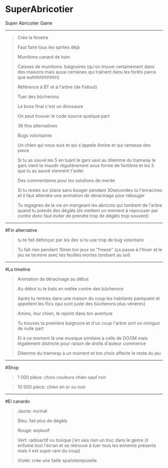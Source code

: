 # SuperAbricotier
Super Abricotier Game
***
>Crée la fenetre
>
>Faut faire tous les sprites déjà
>
>Munitions canard de bain
>
>Caisses de munitions: baignoires (qu'on trouve certainement dans des maisons mais aussi certaines qui traînent dans les forêts parce que euhhhhhhhhhh)
>
>Référence à BT et à l'arbre (de Fallout)
>
>Tuer des bûcherons
>
>Le boss final c'est un dinosaure
>
>On peut trouver le code source quelque part
>
>36 fins alternatives
>
>Bugs volontaires
>
>Un chien qui nous suis et qui s'appele Amine et qui ramasse des piece
>
>Si tu as sauvé les 5 en tuant le gars seul au dilemme du tramway le gars vient te maudir régulièrement sous forme de fantôme et les 5 que tu as sauvé viennent t'aider
>
>Des commentaires pour les solutions de merde
>
>Si tu restes sur place sans bouger pendant 30secondes tu t'enracines et il faut attendre une animation de déracinage pour rebouger
>
>Tu regagnes de la vie en mangeant les abricots qui tombent de l'arbre quand tu prends des dégâts (ils mettent un moment à repousser par contre donc faut éviter de prendre trop de dégâts trop souvent)
***
#Fin alternative
>tu te fait défonçer par les dev si tu use trop de bug volontaire
>
>Tu fait rien pendant 10min ton jeux se "freeze" (ça passe à l'hiver et le jeu se termine avec tes feuilles mortes tombant au sol)
***
#La timeline
>Animation de déracinage au début
>
>Au début tu te bats en mélée contre des bûcherons
>
>Après tu rentres dans une maison du coup les habitants paniquent et appellent les flics (qui sont juste des bûcherons plus vénères)
>
>Amine, leur chien, te rejoint dans ton aventure
>
>Tu trouves ta première baignoire et d'un coup l'arbre sort un minigun de nulle part
>
>Et à ce moment là une musique similaire à celle de DOOM mais légalement distincte pour raison de droits d'auteur commence
>
>Dilemme du tramway à un moment et ton choix affecte le reste du jeu
***
#Shop
>1 000 pièce: choix couleurs chien sauf noir

>10 000 pièce: chien en or ou noir
***
#El canardo
>Jaune: normal
>
>Bleu: fait plus de dégâts
>
>Rouge: explosif
>
>Vert: radioactif ou toxique j'en sais rien un truc dans le genre (il enfume tout l'écran et se retrouve à tuer tous les ennemis présents mais il est super rare du coup)
>
>Violet: crée une faille spatiotemporelle
